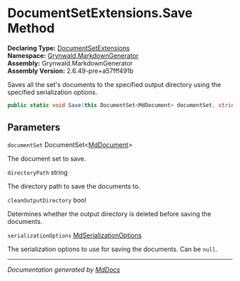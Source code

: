﻿<!--  
  <auto-generated>   
    The contents of this file were generated by a tool.  
    Changes to this file may be list if the file is regenerated  
  </auto-generated>   
-->

# DocumentSetExtensions.Save Method

**Declaring Type:** [DocumentSetExtensions](../index.md)  
**Namespace:** [Grynwald.MarkdownGenerator](../../index.md)  
**Assembly:** Grynwald.MarkdownGenerator  
**Assembly Version:** 2.6.49\-pre+a57fff491b

Saves all the set's documents to the specified output directory using the specified serialization options.

```csharp
public static void Save(this DocumentSet<MdDocument> documentSet, string directoryPath, bool cleanOutputDirectory, MdSerializationOptions serializationOptions);
```

## Parameters

`documentSet`  DocumentSet\<[MdDocument](../../MdDocument/index.md)\>

The document set to save.

`directoryPath`  string

The directory path to save the documents to.

`cleanOutputDirectory`  bool

Determines whether the output directory is deleted before saving the documents.

`serializationOptions`  [MdSerializationOptions](../../MdSerializationOptions/index.md)

The serialization options to use for saving the documents. Can be `null`.

___

*Documentation generated by [MdDocs](https://github.com/ap0llo/mddocs)*
